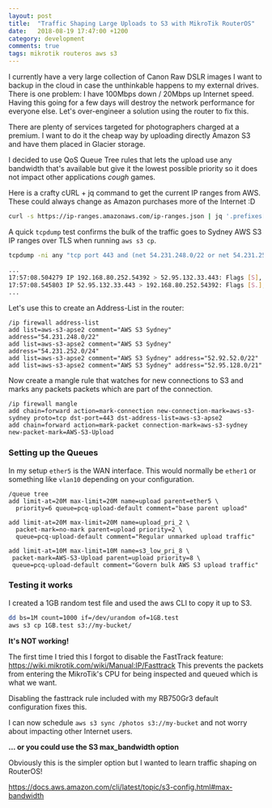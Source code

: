 ```yaml
---
layout: post
title:  "Traffic Shaping Large Uploads to S3 with MikroTik RouterOS"
date:   2018-08-19 17:47:00 +1200
category: development
comments: true
tags: mikrotik routeros aws s3
---
```

I currently have a very large collection of Canon Raw DSLR images I want to backup
in the cloud in case the unthinkable happens to my external drives. There is one problem: I have 100Mbps down / 20Mbps up Internet speed. Having this going
for a few days will destroy the network performance for everyone else. Let's over-engineer a solution using the router to fix this.

There are plenty of services targeted for photographers charged at
a premium. I want to do it the cheap way by uploading directly Amazon S3 and have them placed
in Glacier storage.

I decided to use QoS Queue Tree rules that lets the upload use any bandwidth that's available but give it the lowest
possible priority so it does not impact other applications *cough* games.

Here is a crafty cURL + jq command to get the current IP ranges from AWS. These could always change as Amazon purchases more of the Internet :D

```bash
curl -s https://ip-ranges.amazonaws.com/ip-ranges.json | jq '.prefixes[] | select(.region == "ap-southeast-2" and .service == "S3").ip_prefix'
```

A quick `tcpdump` test confirms the bulk of the traffic goes to Sydney AWS S3 IP ranges over TLS when running `aws s3 cp`.

```bash
tcpdump -ni any "tcp port 443 and (net 54.231.248.0/22 or net 54.231.252.0/24 or net 52.92.52.0/22 or net 52.95.128.0/21)"

...
17:57:08.504279 IP 192.168.80.252.54392 > 52.95.132.33.443: Flags [S], seq 4232311673, win 29200, options [mss 1460,sackOK,TS val 770488105 ecr 0,nop,wscale 7], length 0
17:57:08.545803 IP 52.95.132.33.443 > 192.168.80.252.54392: Flags [S.], seq 3514300483, ack 4232311674, win 29200, options [mss 1432,wscale 8,nop,sackOK,nop,nop], length 0
...
```

Let's use this to create an Address-List in the router:

    /ip firewall address-list
    add list=aws-s3-apse2 comment="AWS S3 Sydney" address="54.231.248.0/22"
    add list=aws-s3-apse2 comment="AWS S3 Sydney" address="54.231.252.0/24"
    add list=aws-s3-apse2 comment="AWS S3 Sydney" address="52.92.52.0/22"
    add list=aws-s3-apse2 comment="AWS S3 Sydney" address="52.95.128.0/21"

Now create a mangle rule that watches for new connections to S3 and marks any packets packets which are part of the connection.

    /ip firewall mangle
    add chain=forward action=mark-connection new-connection-mark=aws-s3-sydney proto=tcp dst-port=443 dst-address-list=aws-s3-apse2
    add chain=forward action=mark-packet connection-mark=aws-s3-sydney new-packet-mark=AWS-S3-Upload

### Setting up the Queues

In my setup `ether5` is the WAN interface. This would normally be `ether1` or something like `vlan10` depending on your configuration.

    /queue tree
    add limit-at=20M max-limit=20M name=upload parent=ether5 \
      priority=6 queue=pcq-upload-default comment="base parent upload"

    add limit-at=20M max-limit=20M name=upload_pri_2 \
      packet-mark=no-mark parent=upload priority=2 \
      queue=pcq-upload-default comment="Regular unmarked upload traffic"

    add limit-at=10M max-limit=10M name=s3_low_pri_8 \
     packet-mark=AWS-S3-Upload parent=upload priority=8 \
     queue=pcq-upload-default comment="Govern bulk AWS S3 upload traffic"

### Testing it works

I created a 1GB random test file and used the aws CLI to copy it up to S3.

```bash
dd bs=1M count=1000 if=/dev/urandom of=1GB.test
aws s3 cp 1GB.test s3://my-bucket/
```

**It's NOT working!**

The first time I tried this I forgot to disable the FastTrack feature: https://wiki.mikrotik.com/wiki/Manual:IP/Fasttrack
This prevents the packets from entering the MikroTik's CPU for being inspected and queued which is what we want.

Disabling the fasttrack rule included with my RB750Gr3 default configuration fixes this.


I can now schedule `aws s3 sync /photos s3://my-bucket`
and not worry about impacting other Internet users.


**... or you could use the S3 max_bandwidth option**

Obviously this is the simpler option but I wanted to learn traffic shaping on RouterOS!

https://docs.aws.amazon.com/cli/latest/topic/s3-config.html#max-bandwidth
